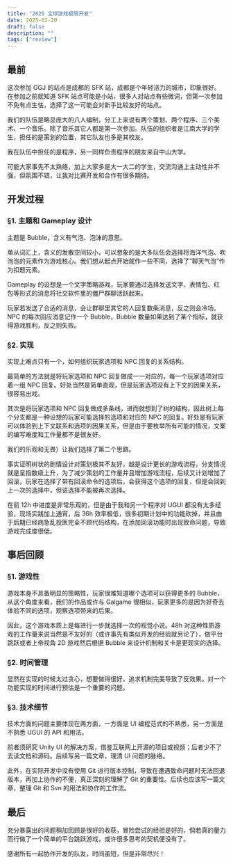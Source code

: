 ```yaml
---
title: "2025 全球游戏极限开发"
date: 2025-02-20
draft: false
description: ""
tags: ["review"]
---
```

## 最前

这次参加 GGJ 的站点是成都的 SFK 站，成都是个年轻活力的城市，印象很好。在参加之前就知道 SFK 站点可能是小站，很多人对站点有些微词，但第一次参加不免有点生怯，选择了这一可能会对新手比较友好的站点。

我们的队伍是略显庞大的八人编制，分工上来说有两个策划、两个程序、三个美术、一个音乐。除了音乐其它人都是第一次参加。队伍的组织者是江南大学的学生，担任的是策划的位置，其它队友也多是其校友。

我在队伍中担任的是程序，另一同样负责程序的朋友来自中山大学。

可能大家事先不太熟络，加上大家多是大一大二的学生，交流沟通上主动性并不强，但氛围不错，让我对比赛开发和合作有很多期待。

## 开发过程

### §1. 主题和 Gameplay 设计

主题是 Bubble，含义有气泡、泡沫的意思。

单从词汇上，含义的发散空间较小，可以想象的是大多队伍会选择将海洋气泡、吹泡泡的元素作为游戏核心。我们想从起点开始就作一些不同，选择了“聊天气泡”作为扣题元素。

Gameplay 的设想是一个文字策略游戏，玩家要通过选择发送文字、表情包、红包等形式的消息将社交软件里的僵尸群聊活跃起来。

玩家若发送了合适的消息，会让群聊里其它的人回复数条消息，反之则会冷场。NPC 的每次回应消息记作一个 Bubble，Bubble 数量如果达到了某个指标，就获得游戏胜利，反之则失败。

### §2. 实现

实现上难点只有一个，如何组织玩家选项和 NPC 回复的关系结构。

最简单的方法就是将玩家选项和 NPC 回复做成一一对应的，每一个玩家选项对应着一组 NPC 回复。好处当然是简单直观，但是玩家选项没有上下文的因果关系，很容易出戏。

其次是将玩家选项和 NPC 回复做成多条线，进而就想到了树的结构，因此树上每个分支都是一种设想的玩家可能选择的选项和对应的 NPC 的回复。好处是有玩家可以体验到上下文联系和选项的因果关系，但是由于要枚举所有可能的情况，文案的编写难度和工作量都不是很友好。

我们的乐观和无畏）让我们选择了第二个思路。

事实证明树状的剧情设计对策划极其不友好，越是设计更长的游戏流程，分支情况就是呈指数级上升，为了减少策划的工作量并且增加游戏流程，后续又计划增加了回滚，玩家在选择了带有回滚命令的选项后，会获得这个选项的回复，但是会回到上一次的选择中，但该选择不能被再次选择。

在前 12h 中进度是非常乐观的，但是由于我和另一个程序对 UGUI 都没有太多经验，现场实践加上通宵，后 36h 效率极低，很多初期计划中的功能砍掉，并且由于后期已经病急乱投医完全不顾代码结构，在添加回滚功能时出现致命问题，导致游戏完成度很低。

## 事后回顾

### §1. 游戏性

游戏本身不具备明显的策略性，玩家很难知道哪个选项可以获得更多的 Bubble，从这个角度来看，我们的作品或许与 Galgame 很相似，玩家更多的是因为好奇去体验不同的选项，观察选项带来的后果。

因此，这个游戏本质上是每进行一步就选择一次的视觉小说。48h 对这种性质游戏的工作量来说当然是不友好的（或许事先有类似开发的经验就另论了），做平台跳跃或者上帝视角 2D 游戏然后根据 Bubble 来设计机制和关卡是更现实的选择。

### §2. 时间管理

显然在实现的时候太过贪心，想要做得很好，追求机制完美导致了反效果。对一个功能实现的时间进行预估是一个重要的问题。

### §3. 技术细节

技术方面的问题主要体现在两方面，一方面是 UI 编程范式的不熟悉，另一方面是不熟悉 UGUI 的 API 和用法。

前者须研究 Unity UI 的解决方案，借鉴互联网上开源的项目或视频；后者少不了去读文档和源码。后续写另一篇文章，理清 UI 问题的脉络。

此外，在实际开发中没有使用 Git 进行版本控制，导致在遭遇致命问题时无法回退版本，再加上协作的不便，真正深刻的理解了 Git 的重要性。后续也应该写一篇文章，整理 Git 和 Svn 的用法和协作的工作流。

## 最后

充分暴露出的问题稍加回顾是很好的收获，冒险尝试的经验是好的，倘若真的量力而行做了一个简单的平台跳跃游戏，或许很多思考的契机便没有了。

感谢所有一起协作开发的队友，时间虽短，但是非常尽兴！